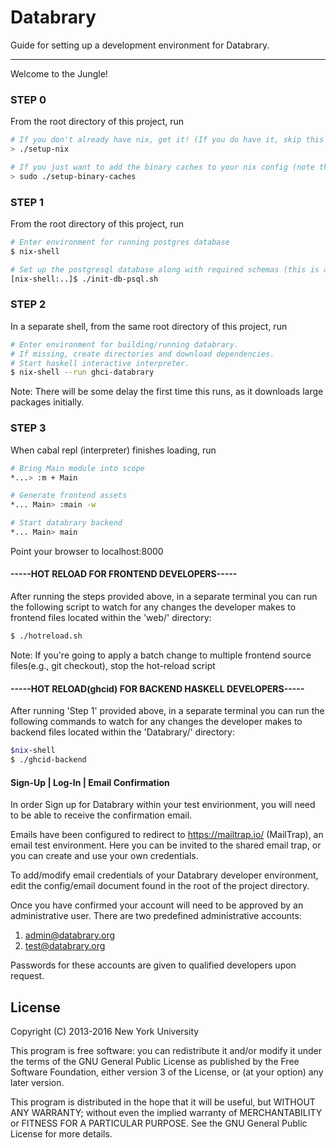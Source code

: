 # Databrary

Guide for setting up a development environment for Databrary.

---------------------------------------------------------------------------
Welcome to the Jungle!

### STEP 0
From the root directory of this project, run
```bash
# If you don't already have nix, get it! (If you do have it, skip this step)
> ./setup-nix

# If you just want to add the binary caches to your nix config (note that this is run by setup-nix, so you don't need to run both):
> sudo ./setup-binary-caches
```

### STEP 1
From the root directory of this project, run
```bash
# Enter environment for running postgres database
$ nix-shell

# Set up the postgresql database along with required schemas (this is a synchronus procedure, use Ctrl-d or Ctrl-c to close psql and shutdown database)
[nix-shell:..]$ ./init-db-psql.sh
```

### STEP 2
In a separate shell, from the same root directory of this project, run
```bash
# Enter environment for building/running databrary.
# If missing, create directories and download dependencies.
# Start haskell interactive interpreter.
$ nix-shell --run ghci-databrary
```
Note: There will be some delay the first time this runs, as it downloads large packages initially.

### STEP 3
When cabal repl (interpreter) finishes loading, run
```bash
# Bring Main module into scope
*...> :m + Main

# Generate frontend assets
*... Main> :main -w

# Start databrary backend
*... Main> main
```

Point your browser to localhost:8000

#### -----HOT RELOAD FOR FRONTEND DEVELOPERS-----

After running the steps provided above, in a separate terminal you can run the following script 
to watch for any changes the developer makes to frontend files located within the 'web/' directory: 
```bash
$ ./hotreload.sh 
```
Note: If you're going to apply a batch change to multiple frontend source files(e.g., git checkout), 
stop the hot-reload script

#### -----HOT RELOAD(ghcid) FOR BACKEND HASKELL DEVELOPERS-----

After running 'Step 1'  provided above, in a separate terminal you can run the following commands 
to watch for any changes the developer makes to backend files located within the 'Databrary/' directory: 
```bash
$nix-shell
$ ./ghcid-backend
```


#### Sign-Up | Log-In | Email Confirmation

In order Sign up for Databrary within your test envirionment, you will need to
be able to receive the confirmation email. 

Emails have been configured to redirect to https://mailtrap.io/ (MailTrap), an 
email test environment. Here you can be invited to the shared email trap, or
you can create and use your own credentials. 

To add/modify email credentials of your Databrary developer environment, edit
the config/email document found in the root of the project directory.
 
Once you have confirmed your account will need to be approved by an
administrative user. There are two predefined administrative accounts: 
  
  1. admin@databrary.org
  2. test@databrary.org

Passwords for these accounts are given to qualified developers upon request.  



## License

Copyright (C) 2013-2016 New York University

This program is free software: you can redistribute it and/or modify
it under the terms of the GNU General Public License as published by
the Free Software Foundation, either version 3 of the License, or
(at your option) any later version.

This program is distributed in the hope that it will be useful,
but WITHOUT ANY WARRANTY; without even the implied warranty of
MERCHANTABILITY or FITNESS FOR A PARTICULAR PURPOSE.  See the
GNU General Public License for more details.

